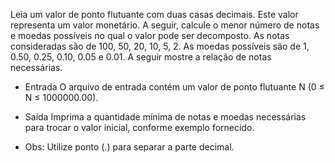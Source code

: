 Leia um valor de ponto flutuante com duas casas decimais. Este valor representa um valor monetário. A seguir, calcule o menor número de notas e moedas possíveis no qual o valor pode ser decomposto. As notas consideradas são de 100, 50, 20, 10, 5, 2. As moedas possíveis são de 1, 0.50, 0.25, 0.10, 0.05 e 0.01. A seguir mostre a relação de notas necessárias.

- Entrada
O arquivo de entrada contém um valor de ponto flutuante N (0 ≤ N ≤ 1000000.00).

- Saída
Imprima a quantidade mínima de notas e moedas necessárias para trocar o valor inicial, conforme exemplo fornecido.

- Obs: Utilize ponto (.) para separar a parte decimal.
